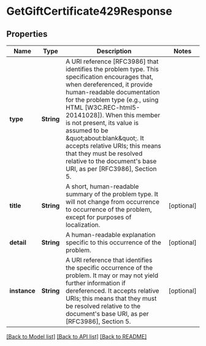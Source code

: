 # GetGiftCertificate429Response

## Properties
Name | Type | Description | Notes
------------ | ------------- | ------------- | -------------
**type** | **String** | A URI reference [RFC3986] that identifies the problem type.  This specification encourages that, when dereferenced, it provide human-readable documentation for the problem type (e.g., using HTML [W3C.REC-html5-20141028]).  When this member is not present, its value is assumed to be \&quot;about:blank\&quot;. It accepts relative URIs; this means that they must be resolved relative to the document&#39;s base URI, as per [RFC3986], Section 5.  | 
**title** | **String** | A short, human-readable summary of the problem type.  It will not change from occurrence to occurrence of the problem, except for purposes of localization.  | [optional] 
**detail** | **String** | A human-readable explanation specific to this occurrence of the problem.  | [optional] 
**instance** | **String** | A URI reference that identifies the specific occurrence of the problem.  It may or may not yield further information if dereferenced.  It accepts relative URIs; this means that they must be resolved relative to the document&#39;s base URI, as per [RFC3986], Section 5.  | [optional] 

[[Back to Model list]](../README.md#documentation-for-models) [[Back to API list]](../README.md#documentation-for-api-endpoints) [[Back to README]](../README.md)


